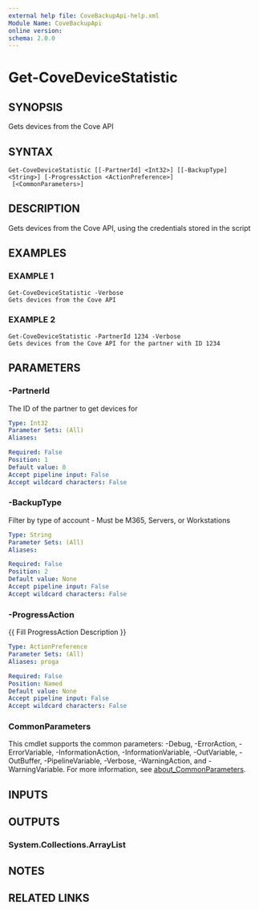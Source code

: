 ```yaml
---
external help file: CoveBackupApi-help.xml
Module Name: CoveBackupApi
online version:
schema: 2.0.0
---
```


# Get-CoveDeviceStatistic

## SYNOPSIS
Gets devices from the Cove API

## SYNTAX

```
Get-CoveDeviceStatistic [[-PartnerId] <Int32>] [[-BackupType] <String>] [-ProgressAction <ActionPreference>]
 [<CommonParameters>]
```

## DESCRIPTION
Gets devices from the Cove API, using the credentials stored in the script

## EXAMPLES

### EXAMPLE 1
```
Get-CoveDeviceStatistic -Verbose
Gets devices from the Cove API
```

### EXAMPLE 2
```
Get-CoveDeviceStatistic -PartnerId 1234 -Verbose
Gets devices from the Cove API for the partner with ID 1234
```

## PARAMETERS

### -PartnerId
The ID of the partner to get devices for

```yaml
Type: Int32
Parameter Sets: (All)
Aliases:

Required: False
Position: 1
Default value: 0
Accept pipeline input: False
Accept wildcard characters: False
```

### -BackupType
Filter by type of account - Must be M365, Servers, or Workstations

```yaml
Type: String
Parameter Sets: (All)
Aliases:

Required: False
Position: 2
Default value: None
Accept pipeline input: False
Accept wildcard characters: False
```

### -ProgressAction
{{ Fill ProgressAction Description }}

```yaml
Type: ActionPreference
Parameter Sets: (All)
Aliases: proga

Required: False
Position: Named
Default value: None
Accept pipeline input: False
Accept wildcard characters: False
```

### CommonParameters
This cmdlet supports the common parameters: -Debug, -ErrorAction, -ErrorVariable, -InformationAction, -InformationVariable, -OutVariable, -OutBuffer, -PipelineVariable, -Verbose, -WarningAction, and -WarningVariable. For more information, see [about_CommonParameters](http://go.microsoft.com/fwlink/?LinkID=113216).

## INPUTS

## OUTPUTS

### System.Collections.ArrayList
## NOTES

## RELATED LINKS
